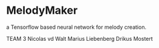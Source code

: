 # MelodyMaker
a Tensorflow based neural network for melody creation.

TEAM 3
Nicolas vd Walt 
Marius Liebenberg
Drikus Mostert